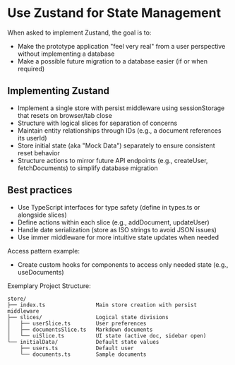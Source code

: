 # Use Zustand for State Management
When asked to implement Zustand, the goal is to:
- Make the prototype application "feel very real" from a user perspective without implementing a database
- Make a possible future migration to a database easier (if or when required)

## Implementing Zustand
- Implement a single store with persist middleware using sessionStorage that resets on browser/tab close
- Structure with logical slices for separation of concerns
- Maintain entity relationships through IDs (e.g., a document references its userId)
- Store initial state (aka "Mock Data") separately to ensure consistent reset behavior
- Structure actions to mirror future API endpoints (e.g., createUser, fetchDocuments) to simplify database migration

## Best practices
- Use TypeScript interfaces for type safety (define in types.ts or alongside slices)
- Define actions within each slice (e.g., addDocument, updateUser)
- Handle date serialization (store as ISO strings to avoid JSON issues)
- Use immer middleware for more intuitive state updates when needed

Access pattern example:
- Create custom hooks for components to access only needed state (e.g., useDocuments)

Exemplary Project Structure:

```
store/
├── index.ts                Main store creation with persist middleware
├── slices/                 Logical state divisions
│   ├── userSlice.ts        User preferences
│   ├── documentsSlice.ts   Markdown documents
│   └── uiSlice.ts          UI state (active doc, sidebar open)
└── initialData/            Default state values
    ├── users.ts            Default user
    └── documents.ts        Sample documents